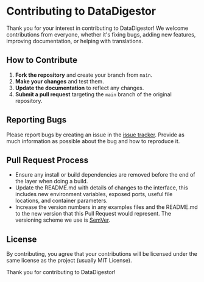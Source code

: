 # Contributing to DataDigestor

Thank you for your interest in contributing to DataDigestor! We welcome contributions from everyone, whether it's fixing bugs, adding new features, improving documentation, or helping with translations.

## How to Contribute

1. **Fork the repository** and create your branch from `main`.
2. **Make your changes** and test them.
3. **Update the documentation** to reflect any changes.
4. **Submit a pull request** targeting the `main` branch of the original repository.

## Reporting Bugs

Please report bugs by creating an issue in the [issue tracker](https://github.com/Sean5P/PP3-TEST-Data-Digestor/issues). Provide as much information as possible about the bug and how to reproduce it.

## Pull Request Process

- Ensure any install or build dependencies are removed before the end of the layer when doing a build.
- Update the README.md with details of changes to the interface, this includes new environment variables, exposed ports, useful file locations, and container parameters.
- Increase the version numbers in any examples files and the README.md to the new version that this Pull Request would represent. The versioning scheme we use is [SemVer](http://semver.org/).

## License

By contributing, you agree that your contributions will be licensed under the same license as the project (usually MIT License).

Thank you for contributing to DataDigestor!
